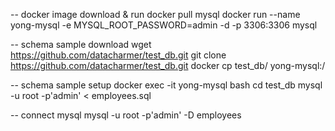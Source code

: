 -- docker image download & run
docker pull mysql
docker run --name yong-mysql -e MYSQL_ROOT_PASSWORD=admin -d -p 3306:3306 mysql

-- schema sample download
wget https://github.com/datacharmer/test_db.git
git clone https://github.com/datacharmer/test_db.git
docker cp test_db/ yong-mysql:/

-- schema sample setup
docker exec -it yong-mysql bash
cd test_db
mysql -u root -p'admin' < employees.sql

-- connect mysql
mysql -u root -p'admin' -D employees
